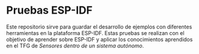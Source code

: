 # Pruebas ESP-IDF

Este repositorio sirve para guardar el desarrollo de ejemplos con diferentes herramientas en
la plataforma ESP-IDF. Estas pruebas se realizan con el objetivo de aprender sobre ESP-IDF y
aplicar los conocimientos aprendidos en el TFG de *Sensores dentro de un sistema autónomo*.
